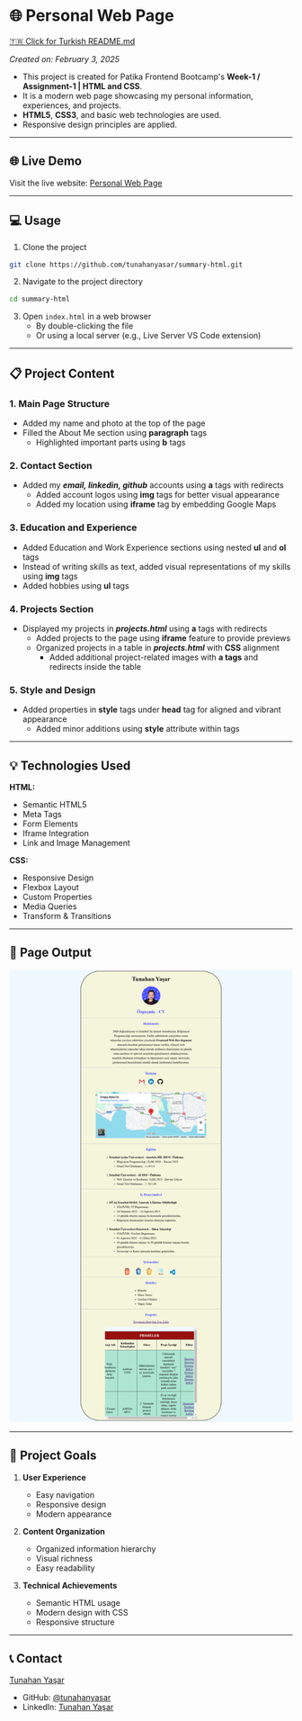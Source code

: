 # 🌐 Personal Web Page

[🇹🇷 Click for Turkish README.md](./README.tr.md)

*Created on: February 3, 2025*

* This project is created for Patika Frontend Bootcamp's **Week-1 / Assignment-1 | HTML and CSS**.
* It is a modern web page showcasing my personal information, experiences, and projects.
* **HTML5**, **CSS3**, and basic web technologies are used.
* Responsive design principles are applied.

---

## 🌐 Live Demo

Visit the live website: [Personal Web Page](https://summary-html.vercel.app/)

---

## :computer: Usage

1. Clone the project
```bash
git clone https://github.com/tunahanyasar/summary-html.git
```

2. Navigate to the project directory
```bash
cd summary-html
```

3. Open `index.html` in a web browser
   - By double-clicking the file
   - Or using a local server (e.g., Live Server VS Code extension)

---

## 📋 Project Content

### 1. Main Page Structure
- Added my name and photo at the top of the page
- Filled the About Me section using **paragraph** tags
  - Highlighted important parts using **b** tags

### 2. Contact Section
- Added my ***email, linkedin, github*** accounts using **a** tags with redirects
  - Added account logos using **img** tags for better visual appearance
  - Added my location using **iframe** tag by embedding Google Maps

### 3. Education and Experience
- Added Education and Work Experience sections using nested **ul** and **ol** tags
- Instead of writing skills as text, added visual representations of my skills using **img** tags
- Added hobbies using **ul** tags

### 4. Projects Section
- Displayed my projects in ***projects.html*** using **a** tags with redirects
  - Added projects to the page using **iframe** feature to provide previews
  - Organized projects in a table in ***projects.html*** with **CSS** alignment
    - Added additional project-related images with **a tags** and redirects inside the table

### 5. Style and Design
- Added properties in **style** tags under **head** tag for aligned and vibrant appearance
  - Added minor additions using **style** attribute within tags

---

## 💡 Technologies Used

**HTML:**
* Semantic HTML5
* Meta Tags
* Form Elements
* Iframe Integration
* Link and Image Management

**CSS:**
* Responsive Design
* Flexbox Layout
* Custom Properties
* Media Queries
* Transform & Transitions

---

## 📸 Page Output

![PersonalPage](./kisisel-sayfa.png)

---

## 🎯 Project Goals

1. **User Experience**
   - Easy navigation
   - Responsive design
   - Modern appearance

2. **Content Organization**
   - Organized information hierarchy
   - Visual richness
   - Easy readability

3. **Technical Achievements**
   - Semantic HTML usage
   - Modern design with CSS
   - Responsive structure

---

## 📞 Contact

[Tunahan Yaşar](https://github.com/tunahanyasar)

* GitHub: [@tunahanyasar](https://github.com/tunahanyasar)
* LinkedIn: [Tunahan Yaşar](https://www.linkedin.com/in/tunahan-yasar/)
